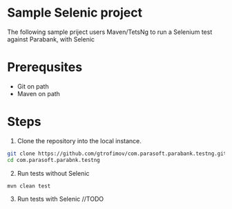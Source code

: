 # Sample Selenic project
The following sample priject users Maven/TetsNg to run a Selenium test against Parabank, with Selenic

# Prerequsites
- Git on path
- Maven on path

# Steps
1. Clone the repository into the local instance.

```sh
git clone https://github.com/gtrofimov/com.parasoft.parabank.testng.git
cd com.parasoft.parabnk.testng
```

2. Run tests without Selenic

```sh
mvn clean test
```

3. Run tests with Selenic
//TODO



